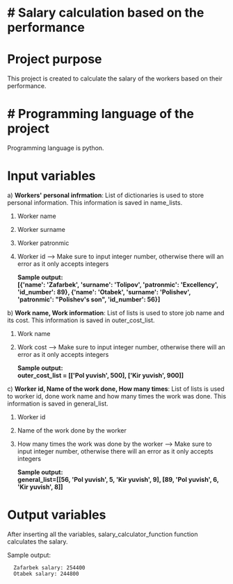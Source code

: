 # # Salary calculation based on the performance


# Project purpose
This project is created to calculate the salary of the workers based on their performance.

# # Programming language of the project
Programming language is python.

# Input variables
a) **Workers' personal infrmation**: 
List of dictionaries is used to store personal information. This information is saved in name_lists.

1) Worker name
2) Worker surname
3) Worker patronmic
4) Worker id --> Make sure to input integer number, otherwise there will an error as it only accepts integers

     **Sample output: <br/>[{'name': 'Zafarbek', 'surname': 'Tolipov', 'patronmic': 'Excellency', 'id_number': 89}, {'name': 'Otabek', 'surname': 'Polishev', 'patronmic': "Polishev's son", 'id_number': 56}]**


b) **Work name, Work information**: 
List of lists is used to store job name and its cost. This information is saved in outer_cost_list.

1) Work name
2) Work cost --> Make sure to input integer number, otherwise there will an error as it only accepts integers

    **Sample output:<br/>
    outer_cost_list = [['Pol yuvish', 500], ['Kir yuvish', 900]]**

c) **Worker id, Name of the work done, How many times**: 
List of lists is used to worker id, done work name and how many times the work was done. This information is saved in general_list.

1) Worker id
2) Name of the work done by the worker
3) How many times the work was done by the worker --> Make sure to input integer number, otherwise there will an error as it only accepts integers

    **Sample output:<br/>
    general_list=[[56, 'Pol yuvish', 5, 'Kir yuvish', 9], [89, 'Pol yuvish', 6, 'Kir yuvish', 8]]**

# Output variables
After inserting all the variables, salary_calculator_function function calculates the salary.

Sample output:

      Zafarbek salary: 254400
      Otabek salary: 244800



